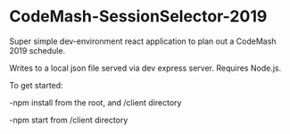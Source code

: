 # CodeMash-SessionSelector-2019
Super simple dev-environment react application to plan out a CodeMash 2019 schedule.

Writes to a local json file served via dev express server.  Requires Node.js.

To get started:

-npm install from the root, and /client directory

-npm start from /client directory
